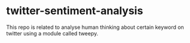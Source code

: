 # twitter-sentiment-analysis
This repo is related to analyse human thinking about certain keyword on twitter using a module called tweepy. 
